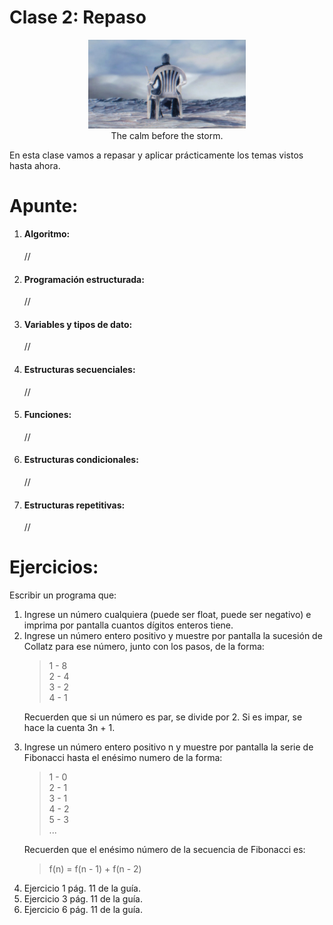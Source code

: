 # Clase 2: Repaso
<p align="center">
  <img width="50%" height="50%" src="img/vergil_chair.jpg" alt="I am the storm that is approaching"><br>
The calm before the storm.
</p>

En esta clase vamos a repasar y aplicar prácticamente los temas vistos hasta ahora.

# Apunte:
<ol>
<li><h4>Algoritmo:</h4></li>
//
<li><h4>Programación estructurada:</h4></li>
//
<li><h4>Variables y tipos de dato:</h4></li>
//
<li><h4>Estructuras secuenciales:</h4></li>
//
<li><h4>Funciones:</h4></li>
//
<li><h4>Estructuras condicionales:</h4></li>
//
<li><h4>Estructuras repetitivas:</h4></li>
//
</ol>

# Ejercicios:
Escribir un programa que:
<ol>
<li>Ingrese un número cualquiera (puede ser float, puede ser negativo) e imprima por pantalla cuantos dígitos enteros tiene.</li>
<li>Ingrese un número entero positivo y muestre por pantalla la sucesión de Collatz para ese número, junto con los pasos, de la forma:<br>

> 1 - 8<br>
> 2 - 4<br>
> 3 - 2<br>
> 4 - 1<br>

Recuerden que si un número es par, se divide por 2. Si es impar, se hace la cuenta 3n + 1.
</li>
<li>Ingrese un número entero positivo n y muestre por pantalla la serie de Fibonacci hasta el enésimo numero de la forma:<br>

> 1 - 0<br>
> 2 - 1<br>
> 3 - 1<br>
> 4 - 2<br>
> 5 - 3<br>
> ...<br>

Recuerden que el enésimo número de la secuencia de Fibonacci es:<br>

> f(n) = f(n - 1) + f(n - 2)
</li>
<li>Ejercicio 1 pág. 11 de la guía.</li>
<li>Ejercicio 3 pág. 11 de la guía.</li>
<li>Ejercicio 6 pág. 11 de la guía.</li>
</ol>